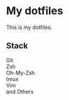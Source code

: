 My dotfiles
=============

This is my dotfiles.

## Stack

Git  
Zsh  
Oh-My-Zsh  
tmux  
Vim  
and Others  
